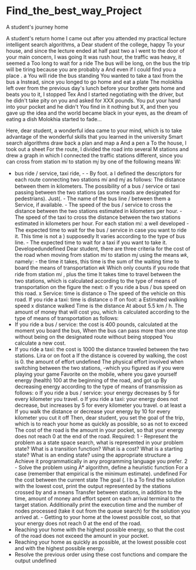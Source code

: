 # Find_the_best_way_Project
 A student's journey home 

A student's return home I came out after you attended my practical lecture intelligent search algorithms, a Dear student of the college,
happy To your house, and since the lecture ended at half past two a I went to the door of your main concern, I was going It was rush hour,
the traffic was heavy, it seemed a Too long to wait for a ride The bus will be long,
on the bus the trip will be tiring because you are probably a And even if I could find you a place . 
a You will ride the bus standing You wanted to take a taxi from the bus a Instead, 
since you longed to go home and eat a plate The molokhia left over from the previous day's lunch before your brother gets home and beats you to it,
I stopped Tex And I started negotiating with the driver, but he didn't take pity on you and asked for XXX pounds.
You put your hand into your pocket and he didn't You find in it nothing but X, and then you gave up the idea and the world became black in your eyes,
as the dream of eating a dish Molokhia started to fade...

Here, dear student, a wonderful idea came to your mind, which is to take advantage of the wonderful skills that you learned in the university 
Smart search algorithms draw back a plan and map a And a pen a To the house, I took out a sheet For the route, 
I divided the road into several M stations and drew a graph in which I connected the traffic stations different, 
since you can cross from station m𝑖 to station m𝑗 by one of the following means W:
- bus ride / service, taxi ride, - - By foot. 
a I defined the descriptors for each route connecting two stations m𝑖 and m𝑗 as follows: The distance between them in kilometers. 
The possibility of a bus / service or taxi passing between the two stations (as some roads are designated for pedestrians). 
Just(. - The name of the bus line / between them a Service, if available. - The speed of the bus / service to cross the distance between the two
stations estimated in kilometers per hour. - The speed of the taxi to cross the distance between the two stations estimated in kilometers per hour. 
For each station m𝑖: a well developed - The expected time to wait for the bus / service in case you want to ride it. This time is not a )
supposedly It varies according to the type of bus line. - The expected time to wait for a taxi if you want to take it. Developedundefined Dear student,
there are three criteria for the cost of the road when moving from station m𝑖 to station m𝑗 using the means 𝑤𝑘, namely: - the time it takes, 
this time is the sum of the waiting time to board the means of transportation 𝑤𝑘 Which only counts if you rode that ride from station m𝑖 , 
plus the time It takes time to travel between the two stations, which is calculated according to the type of means of transportation on the
figure the next: o If you ride a bus / bus speed on this road. x Service: time is distance o The speed of the vehicle on this road.
If you ride a taxi: time is distance o If on foot: a Estimated walking speed x distance walked Time is the distance At about 5.5 km / h. 
The amount of money that will cost you, which is calculated according to the type of means of transportation as follows: 
 - If you ride a bus / service: the cost is 400 pounds, calculated at the moment you board the bus, 
When the bus can pass more than one stop without being on the designated route without being stopped You calculate a new cost.
 - If you ride a taxi: the cost is 1000 the distance traveled between the two stations. 
Lira or on foot a If the distance is covered by walking, the cost is 0. 
the amount of effort undefined The physical effort involved when switching between the two stations, 
 -which you figured as if you were playing your game Favorite on the mobile, where you gave yourself energy (health) 100 at the beginning of the road,
 and got up By decreasing energy according to the type of means of transmission as follows: o If you ride a bus / service: 
 your energy decreases by 5 for every kilometer you travel. o If you ride a taxi: your energy does not decrease,
 but increases by 5 for every kilometer you travel. o at least a If you walk the distance or decrease your energy by 10 for every kilometer 
 you cut it off Then, dear student, you set the goal of the trip, which is to reach your home as quickly as possible, so as not to exceed The cost of 
 the road is the amount in your pocket, so that your energy does not reach 0 at the end of the road. Required: 
 1 - Represent the problem as a state space search, what is represented in your problem state? What is a transition function? What is a cost?
 What is a starting state? What is an ending state? using the appropriate structure a Achieve it programmatically in any programming language you prefer. 
 2 - Solve the problem using A* algorithm, define a heuristic function For a case (remember that empirical is the minimum estimate). 
 undefined For the cost between the current state The goal (. l b a To find the solution with the lowest cost, print the output represented by 
 the stations crossed by and a means Transfer between stations, in addition to the time, amount of money and effort spent on each arrival terminal to 
 the target station. Additionally print the execution time and the number of nodes processed (take it out from the queue search) for
 the solution you arrived at. - Getting to your home at the lowest possible cost, so that your energy does not reach 0 at the end of the road.
 - Reaching your home with the highest possible energy, so that the cost of the road does not exceed the amount in your pocket. 
 - Reaching your home as quickly as possible, at the lowest possible cost and with the highest possible energy. 
 - Resolve the previous order using these cost functions and compare the output undefined
